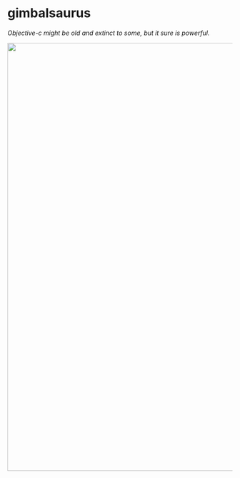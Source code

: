# gimbalsaurus

_Objective-c might be old and extinct to some, but it sure is powerful._

<p align="center">
    <img src="https://blog.krzyzanowskim.com/content/images/2017/05/Dinosaur_bg-3.png" width=960 />
</p>

